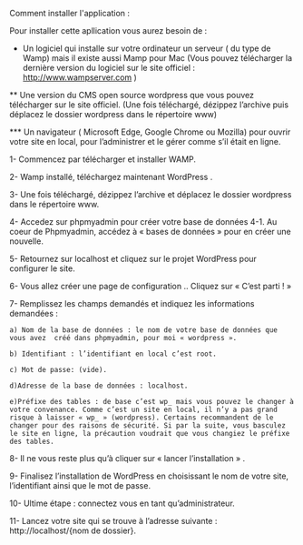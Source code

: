 Comment installer l'application :

Pour installer cette apllication vous aurez besoin de :

* Un logiciel qui installe sur votre ordinateur un serveur ( du type de Wamp) mais il existe aussi Mamp pour Mac (Vous pouvez télécharger la dernière version du logiciel sur le site officiel : http://www.wampserver.com )

** Une version du CMS open source wordpress que vous pouvez télécharger sur le site officiel.
(Une fois téléchargé, dézippez l’archive puis déplacez le dossier wordpress dans le répertoire www)

*** Un navigateur ( Microsoft Edge, Google Chrome ou Mozilla) pour ouvrir votre site en local, pour l’administrer et le gérer comme s’il était en ligne.

1- Commencez par télécharger et installer WAMP.

2- Wamp installé, téléchargez maintenant WordPress .

3- Une fois téléchargé, dézippez l’archive et déplacez le dossier wordpress dans le répertoire www.

4- Accedez sur phpmyadmin pour créer votre base de données
    4-1. Au coeur de Phpmyadmin, accédez à « bases de données » pour en créer une nouvelle.

5- Retournez sur localhost et cliquez sur le projet WordPress pour configurer le site.

6- Vous allez créer une page de configuration .. Cliquez sur « C’est parti ! »

7- Remplissez les champs demandés et indiquez les informations demandées :
    
    a) Nom de la base de données : le nom de votre base de données que vous avez  créé dans phpmyadmin, pour moi « wordpress ».
    
    b) Identifiant : l’identifiant en local c’est root.
    
    c) Mot de passe: (vide).
    
    d)Adresse de la base de données : localhost.
    
    e)Préfixe des tables : de base c’est wp_ mais vous pouvez le changer à votre convenance. Comme c’est un site en local, il n’y a pas grand risque à laisser « wp_ » (wordpress). Certains recommandent de le changer pour des raisons de sécurité. Si par la suite, vous basculez le site en ligne, la précaution voudrait que vous changiez le préfixe des tables.

8- Il ne vous reste plus qu’à cliquer sur « lancer l’installation » .

9- Finalisez l’installation de WordPress en choisissant le nom de votre site, l’identifiant ainsi que le mot de passe.

10- Ultime étape : connectez vous en tant qu’administrateur.

11- Lancez votre site qui se trouve à l’adresse suivante : http://localhost/{nom de dossier}.
